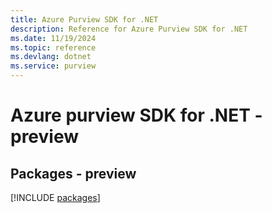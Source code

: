 ```yaml
---
title: Azure Purview SDK for .NET
description: Reference for Azure Purview SDK for .NET
ms.date: 11/19/2024
ms.topic: reference
ms.devlang: dotnet
ms.service: purview
---
```

# Azure purview SDK for .NET - preview
## Packages - preview
[!INCLUDE [packages](purview-index.md)]